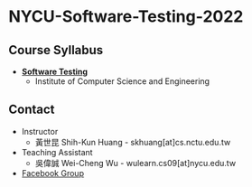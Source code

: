 # NYCU-Software-Testing-2022

## Course Syllabus
- **[Software Testing](https://timetable.nycu.edu.tw/?r=main/crsoutline&Acy=110&Sem=2&CrsNo=5252)**
   - Institute of Computer Science and Engineering

## Contact
- Instructor
   - 黃世昆 Shih-Kun Huang - skhuang[at]cs.nctu.edu.tw
- Teaching Assistant
   - 吳偉誠 Wei-Cheng Wu - wulearn.cs09[at]nycu.edu.tw
- [Facebook Group](https://www.facebook.com/groups/softwaretesting.nycu)